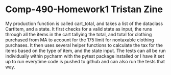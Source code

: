 # Comp-490-Homework1 Tristan Zine

My production function is called cart_total, and takes a list of the dataclass CartItem, and a state. It first checks for 
a valid state as input, the runs through all the items in the cart tallying the total, and total for clothing purchased from
MA to account for the 175 limit for nontaxable clothing purchases. It then uses several helper functions to calculate the tax
for the items based on the type of item, and the state input. The tests can all be run individually within pycharm with the pytest
package installed or I have it set up to run everytime code is pushed to github and can also run the tests that way.
